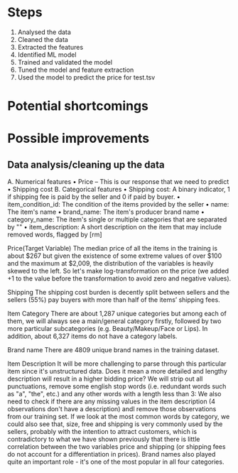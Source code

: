 # Steps
1.	Analysed the data
2.	Cleaned the data
3.	Extracted the features
4.	Identified ML model
5.	Trained and validated the model 
6.	Tuned the model and feature extraction
7.	Used the model to predict the price for test.tsv

# Potential shortcomings

# Possible improvements


## Data analysis/cleaning up the data
A.	Numerical features
•	Price – This is our response that we need to predict
•	Shipping cost
B.	Categorical features
•	Shipping cost: A binary indicator, 1 if shipping fee is paid by the seller and 0 if paid by buyer.
•	item_condition_id: The condition of the items provided by the seller
•	name: The item's name
•	brand_name: The item's producer brand name
•	category_name: The item's single or multiple categories that are separated by "\"
•	item_description: A short description on the item that may include removed words, flagged by [rm]

Price(Target Variable)
The median price of all the items in the training is about \$267 but given the existence of some extreme values of over \$100 and the maximum at \$2,009, the distribution of the variables is heavily skewed to the left. So let's make log-transformation on the price (we added +1 to the value before the transformation to avoid zero and negative values).

Shipping
The shipping cost burden is decently split between sellers and the sellers (55%) pay buyers with more than half of the items’ shipping fees.

Item Category
There are about 1,287 unique categories but among each of them, we will always see a main/general category firstly, followed by two more particular subcategories (e.g. Beauty/Makeup/Face or Lips). In addition, about 6,327 items do not have a category labels. 

Brand name
There are 4809 unique brand names in the training dataset.

Item Description
It will be more challenging to parse through this particular item since it's unstructured data. Does it mean a more detailed and lengthy description will result in a higher bidding price? We will strip out all punctuations, remove some english stop words (i.e. redundant words such as "a", "the", etc.) and any other words with a length less than 3:
We also need to check if there are any missing values in the item description (4 observations don't have a description) andl remove those observations from our training set.
If we look at the most common words by category, we could also see that, size, free and shipping is very commonly used by the sellers, probably with the intention to attract customers, which is contradictory to what we have shown previously that there is little correlation between the two variables price and shipping (or shipping fees do not account for a differentiation in prices). Brand names also played quite an important role - it's one of the most popular in all four categories.

